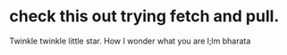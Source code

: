 # check this out trying fetch and pull.
Twinkle twinkle little star. How I wonder what you are
l;lm
bharata

